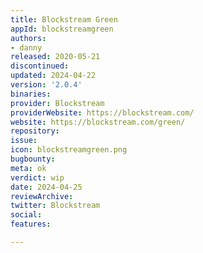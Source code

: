 ```yaml
---
title: Blockstream Green
appId: blockstreamgreen
authors:
- danny
released: 2020-05-21
discontinued: 
updated: 2024-04-22
version: '2.0.4'
binaries: 
provider: Blockstream
providerWebsite: https://blockstream.com/
website: https://blockstream.com/green/
repository: 
issue: 
icon: blockstreamgreen.png
bugbounty: 
meta: ok
verdict: wip
date: 2024-04-25
reviewArchive: 
twitter: Blockstream
social: 
features: 

---
```


